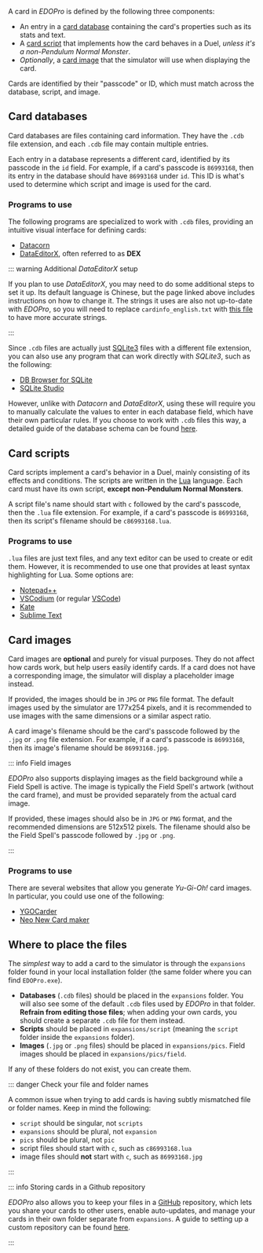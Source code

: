 A card in _EDOPro_ is defined by the following three components:

- An entry in a [card database](#to-create-or-edit-database-files) containing the card's properties such as its stats and text.
- A [card script](#to-create-or-edit-card-scripts) that implements how the card behaves in a Duel, _unless it's a non-Pendulum Normal Monster_.
- _Optionally_, a [card image](#to-create-images) that the simulator will use when displaying the card.

Cards are identified by their "passcode" or ID, which must match across the database, script, and image.

## Card databases

Card databases are files containing card information. They have the `.cdb` file extension, and each `.cdb` file may contain multiple entries.

Each entry in a database represents a different card, identified by its passcode in the `id` field. For example, if a card's passcode is `86993168`, then its entry in the database should have `86993168` under `id`. This ID is what's used to determine which script and image is used for the card.

### Programs to use

The following programs are specialized to work with `.cdb` files, providing an intuitive visual interface for defining cards:

- [Datacorn](https://github.com/ProjectIgnis/Datacorn#how-to-download)
- [DataEditorX](https://github.com/247321453/DataEditorX/blob/master/README.md), often referred to as **DEX**

::: warning Additional _DataEditorX_ setup

If you plan to use _DataEditorX_, you may need to do some additional steps to set it up. Its default language is Chinese, but the page linked above includes instructions on how to change it. The strings it uses are also not up-to-date with _EDOPro_, so you will need to replace `cardinfo_english.txt` with [this file](https://github.com/NaimSantos/DataEditorX/blob/master/DataEditorX/data/cardinfo_english.txt) to have more accurate strings.

:::

Since `.cdb` files are actually just [SQLite3](https://www.sqlite.org/) files with a different file extension, you can also use any program that can work directly with _SQLite3_, such as the following:

- [DB Browser for SQLite](https://sqlitebrowser.org/)
- [SQLite Studio](https://sqlitestudio.pl/)

However, unlike with _Datacorn_ and _DataEditorX_, using these will require you to manually calculate the values to enter in each database field, which have their own particular rules. If you choose to work with `.cdb` files this way, a detailed guide of the database schema can be found [here](/guides/general/cdb).

## Card scripts

Card scripts implement a card's behavior in a Duel, mainly consisting of its effects and conditions. The scripts are written in the [Lua](https://www.lua.org/) language. Each card must have its own script, **except non-Pendulum Normal Monsters**.

A script file's name should start with `c` followed by the card's passcode, then the `.lua` file extension. For example, if a card's passcode is `86993168`, then its script's filename should be `c86993168.lua`.

### Programs to use

`.lua` files are just text files, and any text editor can be used to create or edit them. However, it is recommended to use one that provides at least syntax highlighting for Lua. Some options are:

- [Notepad++](https://notepad-plus-plus.org/downloads/)
- [VSCodium](https://vscodium.com/#install) (or regular [VSCode](https://code.visualstudio.com/#alt-downloads))
- [Kate](https://kate-editor.org/get-it/)
- [Sublime Text](https://www.sublimetext.com/download)

## Card images

Card images are **optional** and purely for visual purposes. They do not affect how cards work, but help users easily identify cards. If a card does not have a corresponding image, the simulator will display a placeholder image instead.

If provided, the images should be in `JPG` or `PNG` file format. The default images used by the simulator are 177x254 pixels, and it is recommended to use images with the same dimensions or a similar aspect ratio.

A card image's filename should be the card's passcode followed by the `.jpg` or `.png` file extension. For example, if a card's passcode is `86993168`, then its image's filename should be `86993168.jpg`.

::: info Field images

_EDOPro_ also supports displaying images as the field background while a Field Spell is active. The image is typically the Field Spell's artwork (without the card frame), and must be provided separately from the actual card image.

If provided, these images should also be in `JPG` or `PNG` format, and the recommended dimensions are 512x512 pixels. The filename should also be the Field Spell's passcode followed by `.jpg` or `.png`.

:::

### Programs to use

There are several websites that allow you generate _Yu-Gi-Oh!_ card images. In particular, you could use one of the following:

- [YGOCarder](https://lauqerm.github.io/ygocarder/)
- [Neo New Card maker](https://yemachu.github.io/cardmaker/)

## Where to place the files

The _simplest_ way to add a card to the simulator is through the `expansions` folder found in your local installation folder (the same folder where you can find `EDOPro.exe`).

- **Databases** (`.cdb` files) should be placed in the `expansions` folder. You will also see some of the default `.cdb` files used by _EDOPro_ in that folder. **Refrain from editing those files**; when adding your own cards, you should create a separate `.cdb` file for them instead.
- **Scripts** should be placed in `expansions/script` (meaning the `script` folder inside the `expansions` folder).
- **Images** (`.jpg` or `.png` files) should be placed in `expansions/pics`. Field images should be placed in `expansions/pics/field`.

If any of these folders do not exist, you can create them.

::: danger Check your file and folder names

A common issue when trying to add cards is having subtly mismatched file or folder names. Keep in mind the following:

- `script` should be singular, not `scripts`
- `expansions` should be plural, not `expansion`
- `pics` should be plural, not `pic`
- script files should start with `c`, such as `c86993168.lua`
- image files should **not** start with `c`, such as `86993168.jpg`

:::

::: info Storing cards in a Github repository

_EDOPro_ also allows you to keep your files in a [GitHub](https://github.com/) repository, which lets you share your cards to other users, enable auto-updates, and manage your cards in their own folder separate from `expansions`. A guide to setting up a custom repository can be found [here](/guides/general/remote-repo).

:::
